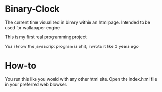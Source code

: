 # Binary-Clock
The current time visualized in binary within an html page. Intended to be used for wallapaper engine

This is my first real programming project

Yes i know the javascript program is shit, i wrote it like 3 years ago

# How-to
You run this like you would with any other html site. Open the index.html file in your preferred web browser.
